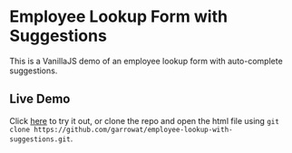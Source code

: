 # Employee Lookup Form with Suggestions

This is a VanillaJS demo of an employee lookup form with auto-complete suggestions.

## Live Demo
Click [here](https://pedantic-fermat-17f505.netlify.com/) to try it out, or clone the repo and open the html file using `git clone https://github.com/garrowat/employee-lookup-with-suggestions.git`.